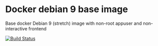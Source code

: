 # Docker debian 9 base image

Base docker Debian 9 (stretch) image with non-root appuser and non-interactive frontend


[![Build Status](https://travis-ci.com/diuis/docker-debian9-base.svg?branch=master)](https://travis-ci.com/diuis/docker-debian9-base)
